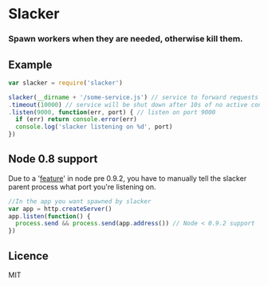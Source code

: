 # Slacker

### Spawn workers when they are needed, otherwise kill them.

## Example

```js
var slacker = require('slacker')

slacker(__dirname + '/some-service.js') // service to forward requests to
.timeout(10000) // service will be shut down after 10s of no active connections (default)
.listen(9000, function(err, port) { // listen on port 9000
  if (err) return console.error(err)
  console.log('slacker listening on %d', port)
})

```


## Node 0.8 support

Due to a '[feature](https://github.com/joyent/node/pull/4104)' in node
pre 0.9.2,  you have to manually tell the slacker parent process what port
you're listening on.


```js
//In the app you want spawned by slacker
var app = http.createServer()
app.listen(function() {
  process.send && process.send(app.address()) // Node < 0.9.2 support
})

```

## Licence

MIT
